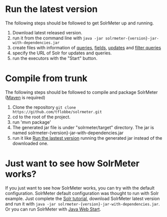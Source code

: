 # Run the latest version #
The following steps should be followed to get SolrMeter up and running.
  1. Download latest released version.
  2. run it from the command line with ```java -jar solrmeter-{version}-jar-with-dependencies.jar```
  3. create files with information of [queries](queries.md), [fields](fields.md), [updates](updates.md) and [filter queries](filterqueries.md)
  4. specify the URL of Solr for updates and queries.
  5. run the executors with the "Start" button.

# Compile from trunk #
The following steps should be followed to compile and package SolrMeter ([Maven](http://maven.apache.org/index.html) is required)
  1. Clone the repository ```git clone https://github.com/tflobbe/solrmeter.git```
  2. cd to the root of the project.
  3. run 'mvn package'
  4. The generated jar file is under "solrmeter/target" directory. The jar is named solrmeter-{version}-jar-with-dependencies.jar
  5. run it like [Run the lastest version](Usage.md#run-the-latest-version) running the generated jar instead of the downloaded one.

# Just want to see how SolrMeter works? #
If you just want to see how SolrMeter works, you can try with the default configuration. SolrMeter default configuration was thought to run with Solr example.
Just complete the [Solr tutorial](http://lucene.apache.org/solr/tutorial.html), download SolrMeter latest version and run it with 
```java -jar solrmeter-{version}-jar-with-dependencies.jar```. 
Or you can run SolrMeter with [Java Web Start](http://solrmeter.googlecode.com/svn/JWS/solrmeter.jnlp).
